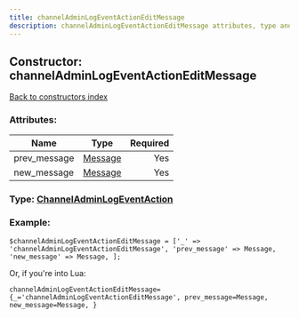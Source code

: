 ```yaml
---
title: channelAdminLogEventActionEditMessage
description: channelAdminLogEventActionEditMessage attributes, type and example
---
```

## Constructor: channelAdminLogEventActionEditMessage  
[Back to constructors index](index.md)



### Attributes:

| Name     |    Type       | Required |
|----------|:-------------:|---------:|
|prev\_message|[Message](../types/Message.md) | Yes|
|new\_message|[Message](../types/Message.md) | Yes|



### Type: [ChannelAdminLogEventAction](../types/ChannelAdminLogEventAction.md)


### Example:

```
$channelAdminLogEventActionEditMessage = ['_' => 'channelAdminLogEventActionEditMessage', 'prev_message' => Message, 'new_message' => Message, ];
```  

Or, if you're into Lua:  


```
channelAdminLogEventActionEditMessage={_='channelAdminLogEventActionEditMessage', prev_message=Message, new_message=Message, }

```


